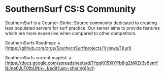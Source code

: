 # SouthernSurf CS:S Community

SouthernSurf is a Counter-Strike: Source community dedicated to creating less populated servers for surf practice. Our server aims to provide features which are more expensive when compared to other competitors.

SouthernSurfs Roadmap: a
[https://github.com/orgs/SouthernSurf/projects/1/views/1](url)

SouthernSurfs current maplist: a
[https://docs.google.com/spreadsheets/d/1YgqK05XlYPb8igZbWZr3v6ymYNJne6JLF0fbUNix-_I/edit?usp=sharing](url)

